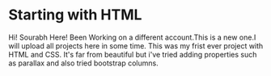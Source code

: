 # Starting with HTML

Hi! Sourabh Here! 
Been Working on a different account.This is a new one.I will upload all projects here in some time.
This was my frist ever project with HTML and CSS. It's far from beautiful but i've tried adding properties such as parallax and also tried bootstrap columns.
